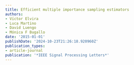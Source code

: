 ```yaml
---
title: Efficient multiple importance sampling estimators
authors:
- Vı́ctor Elvira
- Luca Martino
- David Luengo
- Mónica F Bugallo
date: '2015-01-01'
publishDate: '2024-10-23T21:26:18.920960Z'
publication_types:
- article-journal
publication: '*IEEE Signal Processing Letters*'
---
```

